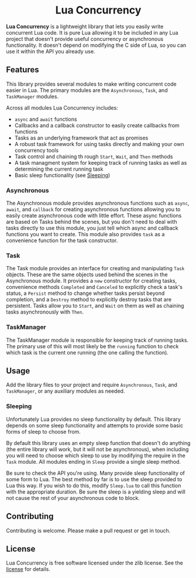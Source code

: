 <div align="center">
	<h1>Lua Concurrency</h1>
</div>

**Lua Concurrency** is a lightweight library that lets you easily write concurrent Lua code. It is pure Lua allowing it to be included in any Lua project that doesn't provide useful concurrency or asynchronous functionality. It doesn't depend on modifying the C side of Lua, so you can use it within the API you already use.

## Features
This library provides several modules to make writing concurrent code easier in Lua. The primary modules are the `Asynchronous`, `Task`, and `TaskManager` modules.

Across all modules Lua Concurrency includes:
 * `async` and `await` functions
 * Callbacks and a callback constructor to easily create callbacks from functions
 * Tasks as an underlying framework that act as promises
 * A robust task framework for using tasks directly and making your own concurrency tools
 * Task control and chaining th rough `Start`, `Wait`, and `Then` methods
 * A task managment system for keeping track of running tasks as well as determining the current running task
 * Basic sleep functionality (see [Sleeping](#sleeping))

### Asynchronous
The Asynchronous module provides asynchronous functions such as `async`, `await`, and `callback` for creating asynchronous functions allowing you to easily create asynchronous code with little effort. These async functions are based on Tasks behind the scenes, but you don't need to deal with tasks directly to use this module, you just tell which async and callback functions you want to create. This module also provides `task` as a convenience function for the task constructor.

### Task
The Task module provides an interface for creating and manipulating `Task` objects. These are the same objects used behind the scenes in the Asynchronous module. It provides a `new` constructor for creating tasks, convenience methods `Completed` and `Canceled` to explicitly check a task's status, a `Persist` method to change whether tasks persist beyond completion, and a `Destroy` method to explicitly destroy tasks that are persistent. Tasks allow you to `Start`, and `Wait` on them as well as chaining tasks asynchronously with `Then`.

### TaskManager
The TaskManager module is responsible for keeping track of running tasks. The primary use of this will most likely be the `running` function to check which task is the current one running (the one calling the function).

## Usage
Add the library files to your project and require `Asynchronous`, `Task`, and `TaskManager`, or any auxiliary modules as needed.

### Sleeping
Unfortunately Lua provides no sleep functionality by default. This library depends on some sleep functionality and attempts to provide some basic forms of sleep to choose from.

By default this library uses an empty sleep function that doesn't do anything (the entire library will work, but it will not be asynchronous), when including you will need to choose which sleep to use by modifying the require in the `Task` module. All modules ending in `Sleep` provide a single sleep method.

Be sure to check the API you're using. Many provide sleep functionality of some form to Lua. The best method by far is to use the sleep provided to Lua this way. If you wish to do this, modify `Sleep.lua` to call this function with the appropriate duration. Be sure the sleep is a yielding sleep and will not cause the rest of your asynchronous code to block.

## Contributing
Contributing is welcome. Please make a pull request or get in touch.

## License
Lua Concurrency is free software licensed under the zlib license. See the [license](LICENSE.md) for details.
